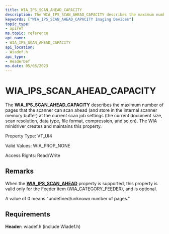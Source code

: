 ```yaml
---
title: WIA_IPS_SCAN_AHEAD_CAPACITY
description: The WIA_IPS_SCAN_AHEAD_CAPACITY describes the maximum number of pages that the scanner can scan ahead (and store in the internal scanner memory buffer) at the current scan job settings (the current document size, scan resolution, data type, file format, compression, and so on). The WIA minidriver creates and maintains this property.
keywords: ["WIA_IPS_SCAN_AHEAD_CAPACITY Imaging Devices"]
topic_type:
- apiref
ms.topic: reference
api_name:
- WIA_IPS_SCAN_AHEAD_CAPACITY
api_location:
- Wiadef.h
api_type:
- HeaderDef
ms.date: 05/08/2023
---
```


# WIA_IPS_SCAN_AHEAD_CAPACITY

The **WIA_IPS_SCAN_AHEAD_CAPACITY** describes the maximum number of pages that the scanner can scan ahead (and store in the internal scanner memory buffer) at the current scan job settings (the current document size, scan resolution, data type, file format, compression, and so on). The WIA minidriver creates and maintains this property.

Property Type: VT_UI4

Valid Values: WIA_PROP_NONE

Access Rights: Read/Write

## Remarks

When the [**WIA_IPS_SCAN_AHEAD**](wia-ips-scan-ahead.md) property is supported, this property is valid only for the Feeder item (WIA_CATEGORY_FEEDER), and is optional.

A value of 0 means "undefined/unknown number of pages."

## Requirements

**Header:** wiadef.h (include Wiadef.h)

